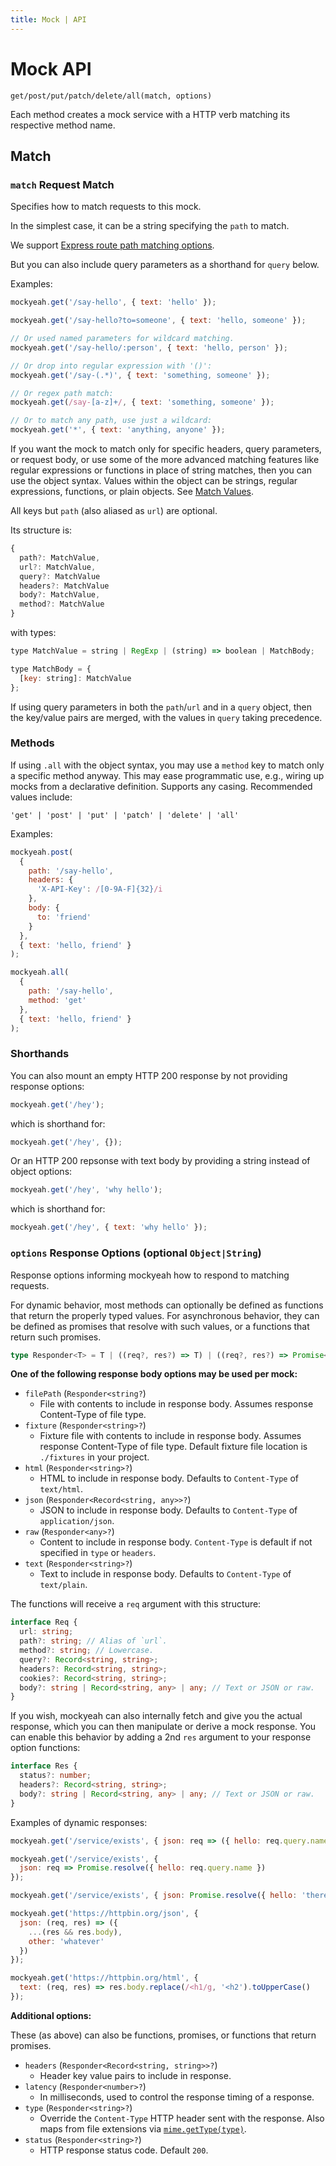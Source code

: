 ```yaml
---
title: Mock | API
---
```


# Mock API

`get/post/put/patch/delete/all(match, options)`

Each method creates a mock service with a HTTP verb matching its respective method name.

## Match

<div id="parameters"></div>

### `match` Request Match

Specifies how to match requests to this mock.

In the simplest case, it can be a string specifying the `path` to match.

We support [Express route path matching options](https://expressjs.com/en/guide/routing.html#route-paths).

But you can also include query parameters as a shorthand for `query` below.

Examples:

```js
mockyeah.get('/say-hello', { text: 'hello' });

mockyeah.get('/say-hello?to=someone', { text: 'hello, someone' });

// Or used named parameters for wildcard matching.
mockyeah.get('/say-hello/:person', { text: 'hello, person' });

// Or drop into regular expression with '()':
mockyeah.get('/say-(.*)', { text: 'something, someone' });

// Or regex path match:
mockyeah.get(/say-[a-z]+/, { text: 'something, someone' });

// Or to match any path, use just a wildcard:
mockyeah.get('*', { text: 'anything, anyone' });
```

If you want the mock to match only for specific headers, query parameters, or request body,
or use some of the more advanced matching features like regular expressions or functions
in place of string matches, then you can use the object syntax.
Values within the object can be strings, regular expressions,
functions, or plain objects. See [Match Values](Match-Values).

All keys but `path` (also aliased as `url`) are optional.

Its structure is:

<!-- prettier-ignore -->
```js
{
  path?: MatchValue,
  url?: MatchValue,
  query?: MatchValue
  headers?: MatchValue
  body?: MatchValue,
  method?: MatchValue
}
```

with types:

<!-- prettier-ignore -->
```js
type MatchValue = string | RegExp | (string) => boolean | MatchBody;

type MatchBody = {
  [key: string]: MatchValue
};
```

If using query parameters in both the `path`/`url` and in a `query` object, then the key/value
pairs are merged, with the values in `query` taking precedence.

### Methods

If using `.all` with the object syntax, you may use a `method` key to match only a specific method anyway.
This may ease programmatic use, e.g., wiring up mocks from a declarative definition.
Supports any casing. Recommended values include:

`'get' | 'post' | 'put' | 'patch' | 'delete' | 'all'`

Examples:

```js
mockyeah.post(
  {
    path: '/say-hello',
    headers: {
      'X-API-Key': /[0-9A-F]{32}/i
    },
    body: {
      to: 'friend'
    }
  },
  { text: 'hello, friend' }
);
```

```js
mockyeah.all(
  {
    path: '/say-hello',
    method: 'get'
  },
  { text: 'hello, friend' }
);
```

### Shorthands

You can also mount an empty HTTP 200 response by not providing response options:

```js
mockyeah.get('/hey');
```

which is shorthand for:

```js
mockyeah.get('/hey', {});
```

Or an HTTP 200 repsonse with text body by providing a string instead of object options:

```js
mockyeah.get('/hey', 'why hello');
```

which is shorthand for:

```js
mockyeah.get('/hey', { text: 'why hello' });
```

<div id="options"></div>

### `options` Response Options (optional `Object|String`)

Response options informing mockyeah how to respond to matching requests.

For dynamic behavior, most methods can optionally be defined as functions that return the properly typed values.
For asynchronous behavior, they can be defined as promises that resolve with such values, or a functions that return such promises.

```ts
type Responder<T> = T | ((req?, res?) => T) | ((req?, res?) => Promise<T>) | Promise<T>;
```

**One of the following response body options may be used per mock:**

- `filePath` (`Responder<string?`)
  - File with contents to include in response body. Assumes response Content-Type of file type.
- `fixture` (`Responder<string>?`)
  - Fixture file with contents to include in response body. Assumes response Content-Type of file type. Default fixture file location is `./fixtures` in your project.
- `html` (`Responder<string>?`)
  - HTML to include in response body. Defaults to `Content-Type` of `text/html`.
- `json` (`Responder<Record<string, any>>?`)
  - JSON to include in response body. Defaults to `Content-Type` of `application/json`.
- `raw` (`Responder<any>?`)
  - Content to include in response body. `Content-Type` is default if not specified in `type` or `headers`.
- `text` (`Responder<string>?`)
  - Text to include in response body. Defaults to `Content-Type` of `text/plain`.

The functions will receive a `req` argument with this structure:

```ts
interface Req {
  url: string;
  path?: string; // Alias of `url`.
  method?: string; // Lowercase.
  query?: Record<string, string>;
  headers?: Record<string, string>;
  cookies?: Record<string, string>;
  body?: string | Record<string, any> | any; // Text or JSON or raw.
}
```

If you wish, mockyeah can also internally fetch and give you the actual response,
which you can then manipulate or derive a mock response.
You can enable this behavior by adding a 2nd `res` argument to your
response option functions:

```ts
interface Res {
  status?: number;
  headers?: Record<string, string>;
  body?: string | Record<string, any> | any; // Text or JSON or raw.
}
```

Examples of dynamic responses:

```js
mockyeah.get('/service/exists', { json: req => ({ hello: req.query.name }) });
```

```js
mockyeah.get('/service/exists', {
  json: req => Promise.resolve({ hello: req.query.name })
});
```

```js
mockyeah.get('/service/exists', { json: Promise.resolve({ hello: 'there' }) });
```

```js
mockyeah.get('https://httpbin.org/json', {
  json: (req, res) => ({
    ...(res && res.body),
    other: 'whatever'
  })
});
```

```js
mockyeah.get('https://httpbin.org/html', {
  text: (req, res) => res.body.replace(/<h1/g, '<h2').toUpperCase()
});
```

**Additional options:**

These (as above) can also be functions, promises, or functions that return promises.

- `headers` (`Responder<Record<string, string>>?`)
  - Header key value pairs to include in response.
- `latency` (`Responder<number>?`)
  - In milliseconds, used to control the response timing of a response.
- `type` (`Responder<string>?`)
  - Override the `Content-Type` HTTP header sent with the response. Also maps from file extensions via [`mime.getType(type)`](https://www.npmjs.com/package/mime#mimegettypepathorextension).
- `status` (`Responder<string>?`)
  - HTTP response status code. Default `200`.
